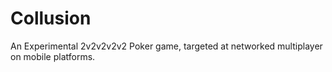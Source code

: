 # Collusion
An Experimental 2v2v2v2v2 Poker game, targeted at networked multiplayer on mobile platforms.
